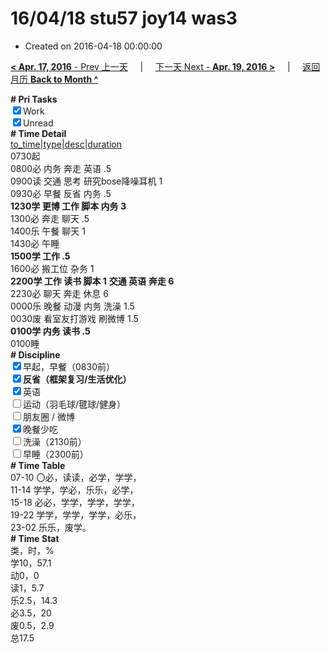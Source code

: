 # 16/04/18 stu57 joy14 was3

- Created on 2016-04-18 00:00:00

[**< Apr. 17, 2016** - Prev 上一天](/lifelogs/2016/04/d17.md) &nbsp; &nbsp; | &nbsp; &nbsp; [下一天 Next - **Apr. 19, 2016 >**](/lifelogs/2016/04/d19.md) &nbsp; &nbsp; |  &nbsp; &nbsp; [返回月历 **Back to Month ^**](/lifelogs/2016/04/index.md)
<br/><div><b># Pri Tasks</b></div><div><input checked="true" type="checkbox"/>Work</div><div><input checked="true" type="checkbox"/>Unread</div><div><b># Time Detail</b></div><div><u>to_time|type|desc|duration</u></div><div>0730起</div><div>0800必 内务 奔走 英语 .5</div><div>0900读 交通 思考 研究bose降噪耳机 1</div><div>0930必 早餐 反省 内务 .5</div><div><b>1230学 更博 工作 脚本 内务 3</b></div><div>1300必 奔走 聊天 .5</div><div>1400乐 午餐 聊天 1</div><div>1430必 午睡</div><div><b>1500学 工作 .5</b></div><div>1600必 搬工位 杂务 1</div><div><b>2200学 工作 读书 脚本 1</b> <b>交通 英语</b> <b>奔走 6</b></div><div>2230必 聊天 奔走 休息 6</div><div>0000乐 晚餐 动漫 内务 洗澡 1.5</div><div>0030废 看室友打游戏 刷微博 1.5</div><div><b>0100学 内务 读书 .5</b></div><div>0100睡</div><div><b># Discipline</b></div><div><input checked="true" type="checkbox"/>早起，早餐（0830前）</div><div><b><input checked="true" type="checkbox"/></b><b>反省（框架复习/生活优化）</b></div><div><input checked="true" type="checkbox"/>英语</div><div><input type="checkbox"/>运动（羽毛球/毽球/健身）</div><div><input type="checkbox"/>朋友圈 / 微博</div><div><input checked="true" type="checkbox"/>晚餐少吃</div><div><input type="checkbox"/>洗澡（2130前）</div><div><input type="checkbox"/>早睡（2300前）</div><div><b># Time Table</b></div><div>07-10 〇必，读读，必学，学学，</div><div>11-14 学学，学必，乐乐，必学，</div><div>15-18 必必，学学，学学，学学，</div><div>19-22 学学，学学，学学，必乐，</div><div>23-02 乐乐，废学。</div><div><b># Time Stat</b></div><div>类，时，%</div><div>学10，57.1</div><div>动0，0</div><div>读1，5.7</div><div>乐2.5，14.3</div><div>必3.5，20</div><div>废0.5，2.9</div><div>总17.5</div>

